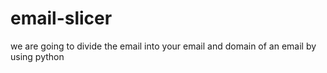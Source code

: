 # email-slicer
we are going to divide the email into your email and domain of an email by using python
